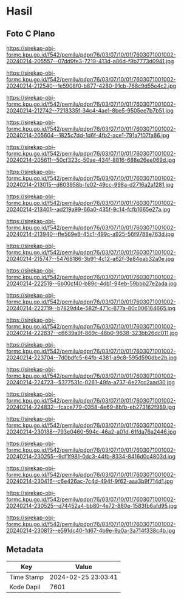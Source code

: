 # Hasil

## Foto C Plano

https://sirekap-obj-formc.kpu.go.id/f542/pemilu/pdpr/76/03/07/10/01/7603071001002-20240214-205557--07dd9fe3-7219-413d-a86d-f9b7773d0941.jpg

https://sirekap-obj-formc.kpu.go.id/f542/pemilu/pdpr/76/03/07/10/01/7603071001002-20240214-212540--1e5908f0-b877-4280-91cb-768c9d55e4c2.jpg

https://sirekap-obj-formc.kpu.go.id/f542/pemilu/pdpr/76/03/07/10/01/7603071001002-20240214-212742--7218335f-34c4-4ae1-8be5-9505ee7b7b51.jpg

https://sirekap-obj-formc.kpu.go.id/f542/pemilu/pdpr/76/03/07/10/01/7603071001002-20240214-205604--1825c7dd-1d6f-4fb2-ace1-791a7f07fa86.jpg

https://sirekap-obj-formc.kpu.go.id/f542/pemilu/pdpr/76/03/07/10/01/7603071001002-20240214-205611--50cf323c-50ae-434f-8816-688e26ee069d.jpg

https://sirekap-obj-formc.kpu.go.id/f542/pemilu/pdpr/76/03/07/10/01/7603071001002-20240214-213015--d603958b-fe02-49cc-998a-d2716a2a1281.jpg

https://sirekap-obj-formc.kpu.go.id/f542/pemilu/pdpr/76/03/07/10/01/7603071001002-20240214-213401--ad219a99-66a0-435f-9c14-fcfb1665e27a.jpg

https://sirekap-obj-formc.kpu.go.id/f542/pemilu/pdpr/76/03/07/10/01/7603071001002-20240214-213940--ffe569e8-45c1-499c-a925-56f9788e763d.jpg

https://sirekap-obj-formc.kpu.go.id/f542/pemilu/pdpr/76/03/07/10/01/7603071001002-20240214-215747--54768186-3b91-4c12-a62f-3e84eab32a0e.jpg

https://sirekap-obj-formc.kpu.go.id/f542/pemilu/pdpr/76/03/07/10/01/7603071001002-20240214-222519--6b00cf40-b89c-4db1-94eb-59bbb27e2ada.jpg

https://sirekap-obj-formc.kpu.go.id/f542/pemilu/pdpr/76/03/07/10/01/7603071001002-20240214-222719--b7829d4e-582f-471c-877a-80c006164665.jpg

https://sirekap-obj-formc.kpu.go.id/f542/pemilu/pdpr/76/03/07/10/01/7603071001002-20240214-222837--c6639a9f-869c-48b0-9638-323bb26dc011.jpg

https://sirekap-obj-formc.kpu.go.id/f542/pemilu/pdpr/76/03/07/10/01/7603071001002-20240214-223704--7d0bdfc5-64fb-4381-a9c8-595d590dbe2b.jpg

https://sirekap-obj-formc.kpu.go.id/f542/pemilu/pdpr/76/03/07/10/01/7603071001002-20240214-224723--5377531c-0261-49fa-a737-6e27cc2aad30.jpg

https://sirekap-obj-formc.kpu.go.id/f542/pemilu/pdpr/76/03/07/10/01/7603071001002-20240214-224832--fcace779-0358-4e69-8bfb-eb273162f989.jpg

https://sirekap-obj-formc.kpu.go.id/f542/pemilu/pdpr/76/03/07/10/01/7603071001002-20240214-230138--793e0460-594c-46a2-a01d-61fda76a2446.jpg

https://sirekap-obj-formc.kpu.go.id/f542/pemilu/pdpr/76/03/07/10/01/7603071001002-20240214-230255--9df1f981-0dc3-44fb-8334-8416d0c4803d.jpg

https://sirekap-obj-formc.kpu.go.id/f542/pemilu/pdpr/76/03/07/10/01/7603071001002-20240214-230416--c6e426ac-7c4d-494f-9f62-aaa3b9f714d1.jpg

https://sirekap-obj-formc.kpu.go.id/f542/pemilu/pdpr/76/03/07/10/01/7603071001002-20240214-230525--d74452a4-bb80-4e72-880e-1583fb6afd95.jpg

https://sirekap-obj-formc.kpu.go.id/f542/pemilu/pdpr/76/03/07/10/01/7603071001002-20240214-230813--e591dc40-1d67-4b9e-9a0a-3a714f338c4b.jpg


## Metadata

| Key        | Value               |
| ---------- | ------------------- |
| Time Stamp | 2024-02-25 23:03:41 |
| Kode Dapil | 7601                |



